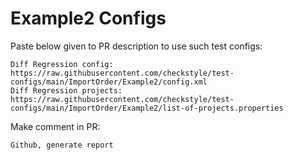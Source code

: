 # Example2 Configs
Paste below given to PR description to use such test configs:
```
Diff Regression config: https://raw.githubusercontent.com/checkstyle/test-configs/main/ImportOrder/Example2/config.xml
Diff Regression projects: https://raw.githubusercontent.com/checkstyle/test-configs/main/ImportOrder/Example2/list-of-projects.properties
```
Make comment in PR:
```
Github, generate report
```

